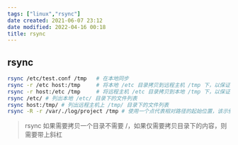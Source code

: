 ```yaml
---
tags: ["linux","rsync"]
date created: 2021-06-07 23:12
date modified: 2022-04-16 00:18
title: rsync
---
```


## rsync
```bash
rsync /etc/test.conf /tmp   # 在本地同步
rsync -r /etc host:/tmp     # 将本地 /etc 目录拷贝到远程主机 /tmp 下，以保证 /tmp 目录和本地 /etc 保持同步
rsync -r host:/etc /tmp     # 将远程主机 /etc 目录拷贝到本地 /tmp 下，以保证本地 /tmp 目录和远程 /etc 同步
rsync /etc/ # 列出本地 /etc/ 目录下的文件列表
rsync host:/tmp/ # 列出远程主机上 /tmp/ 目录下的文件列表
rsync -R -r /var/./log/project /tmp # 使用一个点代表相对路径的起始位置，该示例表示 /tmp/log/project

```

> rsync 如果需要拷贝一个目录不需要 /，如果仅需要拷贝目录下的内容，则需要带上斜杠